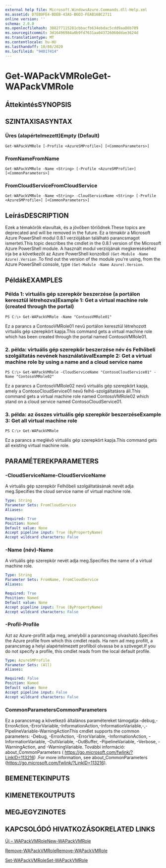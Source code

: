 ```yaml
---
external help file: Microsoft.WindowsAzure.Commands.dll-Help.xml
ms.assetid: D7EB9FE4-BDEB-43A5-B6D3-FEAB16BC2711
online version: ''
schema: 2.0.0
ms.openlocfilehash: 388277115281cbbacfb634ebdac5cdd9aa86b709
ms.sourcegitcommit: 3d16496984a0b9fd7631aa043726060ddae3624d
ms.translationtype: MT
ms.contentlocale: hu-HU
ms.lasthandoff: 10/08/2020
ms.locfileid: "94017414"
---
```

# <span data-ttu-id="ab1e2-101">Get-WAPackVMRole</span><span class="sxs-lookup"><span data-stu-id="ab1e2-101">Get-WAPackVMRole</span></span>

## <span data-ttu-id="ab1e2-102">Áttekintés</span><span class="sxs-lookup"><span data-stu-id="ab1e2-102">SYNOPSIS</span></span>

## <span data-ttu-id="ab1e2-103">SZINTAXISA</span><span class="sxs-lookup"><span data-stu-id="ab1e2-103">SYNTAX</span></span>

### <span data-ttu-id="ab1e2-104">Üres (alapértelmezett)</span><span class="sxs-lookup"><span data-stu-id="ab1e2-104">Empty (Default)</span></span>
```
Get-WAPackVMRole [-Profile <AzureSMProfile>] [<CommonParameters>]
```

### <span data-ttu-id="ab1e2-105">FromName</span><span class="sxs-lookup"><span data-stu-id="ab1e2-105">FromName</span></span>
```
Get-WAPackVMRole -Name <String> [-Profile <AzureSMProfile>] [<CommonParameters>]
```

### <span data-ttu-id="ab1e2-106">FromCloudService</span><span class="sxs-lookup"><span data-stu-id="ab1e2-106">FromCloudService</span></span>
```
Get-WAPackVMRole -Name <String> -CloudServiceName <String> [-Profile <AzureSMProfile>] [<CommonParameters>]
```

## <span data-ttu-id="ab1e2-107">Leírás</span><span class="sxs-lookup"><span data-stu-id="ab1e2-107">DESCRIPTION</span></span>
<span data-ttu-id="ab1e2-108">Ezek a témakörök elavultak, és a jövőben törlődnek.</span><span class="sxs-lookup"><span data-stu-id="ab1e2-108">These topics are deprecated and will be removed in the future.</span></span>
<span data-ttu-id="ab1e2-109">Ez a témakör a Microsoft Azure PowerShell modul 0.8.1 verziójában található parancsmagot ismerteti.</span><span class="sxs-lookup"><span data-stu-id="ab1e2-109">This topic describes the cmdlet in the 0.8.1 version of the Microsoft Azure PowerShell module.</span></span>
<span data-ttu-id="ab1e2-110">A használt modul verziójának megkereséséhez írja be a következőt az Azure PowerShell konzolból `(Get-Module -Name Azure).Version` .</span><span class="sxs-lookup"><span data-stu-id="ab1e2-110">To find out the version of the module you're using, from the Azure PowerShell console, type `(Get-Module -Name Azure).Version`.</span></span>

## <span data-ttu-id="ab1e2-111">Példák</span><span class="sxs-lookup"><span data-stu-id="ab1e2-111">EXAMPLES</span></span>

### <span data-ttu-id="ab1e2-112">Példa 1: virtuális gép szerepkör beszerzése (a portálon keresztül létrehozva)</span><span class="sxs-lookup"><span data-stu-id="ab1e2-112">Example 1: Get a virtual machine role (created through the portal)</span></span>
```
PS C:\> Get-WAPackVMRole -Name "ContosoVMRole01"
```

<span data-ttu-id="ab1e2-113">Ez a parancs a ContosoVMRole01 nevű portálon keresztül létrehozott virtuális gép szerepkört kapja.</span><span class="sxs-lookup"><span data-stu-id="ab1e2-113">This command gets a virtual machine role which has been created through the portal named ContosoVMRole01.</span></span>

### <span data-ttu-id="ab1e2-114">2. példa: virtuális gép szerepkör beszerzése név és Felhőbeli szolgáltatás nevének használatával</span><span class="sxs-lookup"><span data-stu-id="ab1e2-114">Example 2: Get a virtual machine role by using a name and a cloud service name</span></span>
```
PS C:\> Get-WAPackVMRole -CloudServiceName "ContosoCloudService01" -Name "ContosoVMRole02"
```

<span data-ttu-id="ab1e2-115">Ez a parancs a ContosoVMRole02 nevű virtuális gép szerepkört kapja, amely a ContosoCloudService01 nevű felhő-szolgáltatásra áll.</span><span class="sxs-lookup"><span data-stu-id="ab1e2-115">This command gets a virtual machine role named ContosoVMRole02 which stand on a cloud service named ContosoCloudService01.</span></span>

### <span data-ttu-id="ab1e2-116">3. példa: az összes virtuális gép szerepkör beszerzése</span><span class="sxs-lookup"><span data-stu-id="ab1e2-116">Example 3: Get all virtual machine role</span></span>
```
PS C:\> Get-WAPackVMRole
```

<span data-ttu-id="ab1e2-117">Ez a parancs a meglévő virtuális gép szerepkört kapja.</span><span class="sxs-lookup"><span data-stu-id="ab1e2-117">This command gets all existing virtual machine role.</span></span>

## <span data-ttu-id="ab1e2-118">PARAMÉTEREK</span><span class="sxs-lookup"><span data-stu-id="ab1e2-118">PARAMETERS</span></span>

### <span data-ttu-id="ab1e2-119">-CloudServiceName</span><span class="sxs-lookup"><span data-stu-id="ab1e2-119">-CloudServiceName</span></span>
<span data-ttu-id="ab1e2-120">A virtuális gép szerepkör Felhőbeli szolgáltatásának nevét adja meg.</span><span class="sxs-lookup"><span data-stu-id="ab1e2-120">Specifies the cloud service name of virtual machine role.</span></span>

```yaml
Type: String
Parameter Sets: FromCloudService
Aliases:

Required: True
Position: Named
Default value: None
Accept pipeline input: True (ByPropertyName)
Accept wildcard characters: False
```

### <span data-ttu-id="ab1e2-121">-Name (név)</span><span class="sxs-lookup"><span data-stu-id="ab1e2-121">-Name</span></span>
<span data-ttu-id="ab1e2-122">A virtuális gép szerepkör nevét adja meg.</span><span class="sxs-lookup"><span data-stu-id="ab1e2-122">Specifies the name of a virtual machine role.</span></span>

```yaml
Type: String
Parameter Sets: FromName, FromCloudService
Aliases:

Required: True
Position: Named
Default value: None
Accept pipeline input: True (ByPropertyName)
Accept wildcard characters: False
```

### <span data-ttu-id="ab1e2-123">-Profil</span><span class="sxs-lookup"><span data-stu-id="ab1e2-123">-Profile</span></span>
<span data-ttu-id="ab1e2-124">Azt az Azure-profilt adja meg, amelyből a parancsmag olvasható.</span><span class="sxs-lookup"><span data-stu-id="ab1e2-124">Specifies the Azure profile from which this cmdlet reads.</span></span>
<span data-ttu-id="ab1e2-125">Ha nem ad meg profilt, a parancsmag a helyi alapértelmezett profilból olvassa be a szöveget.</span><span class="sxs-lookup"><span data-stu-id="ab1e2-125">If you do not specify a profile, this cmdlet reads from the local default profile.</span></span>

```yaml
Type: AzureSMProfile
Parameter Sets: (All)
Aliases:

Required: False
Position: Named
Default value: None
Accept pipeline input: False
Accept wildcard characters: False
```

### <span data-ttu-id="ab1e2-126">CommonParameters</span><span class="sxs-lookup"><span data-stu-id="ab1e2-126">CommonParameters</span></span>
<span data-ttu-id="ab1e2-127">Ez a parancsmag a következő általános paramétereket támogatja:-debug,-ErrorAction,-ErrorVariable,-InformationAction,-InformationVariable,-,-PipelineVariable-WarningAction</span><span class="sxs-lookup"><span data-stu-id="ab1e2-127">This cmdlet supports the common parameters: -Debug, -ErrorAction, -ErrorVariable, -InformationAction, -InformationVariable, -OutVariable, -OutBuffer, -PipelineVariable, -Verbose, -WarningAction, and -WarningVariable.</span></span> <span data-ttu-id="ab1e2-128">További információ: about_CommonParameters ( https://go.microsoft.com/fwlink/?LinkID=113216) .</span><span class="sxs-lookup"><span data-stu-id="ab1e2-128">For more information, see about_CommonParameters (https://go.microsoft.com/fwlink/?LinkID=113216).</span></span>

## <span data-ttu-id="ab1e2-129">BEMENETEK</span><span class="sxs-lookup"><span data-stu-id="ab1e2-129">INPUTS</span></span>

## <span data-ttu-id="ab1e2-130">KIMENETEK</span><span class="sxs-lookup"><span data-stu-id="ab1e2-130">OUTPUTS</span></span>

## <span data-ttu-id="ab1e2-131">MEGJEGYZI</span><span class="sxs-lookup"><span data-stu-id="ab1e2-131">NOTES</span></span>

## <span data-ttu-id="ab1e2-132">KAPCSOLÓDÓ HIVATKOZÁSOK</span><span class="sxs-lookup"><span data-stu-id="ab1e2-132">RELATED LINKS</span></span>

[<span data-ttu-id="ab1e2-133">Új – WAPackVMRole</span><span class="sxs-lookup"><span data-stu-id="ab1e2-133">New-WAPackVMRole</span></span>](./New-WAPackVMRole.md)

[<span data-ttu-id="ab1e2-134">Remove-WAPackVMRole</span><span class="sxs-lookup"><span data-stu-id="ab1e2-134">Remove-WAPackVMRole</span></span>](./Remove-WAPackVMRole.md)

[<span data-ttu-id="ab1e2-135">Set-WAPackVMRole</span><span class="sxs-lookup"><span data-stu-id="ab1e2-135">Set-WAPackVMRole</span></span>](./Set-WAPackVMRole.md)


